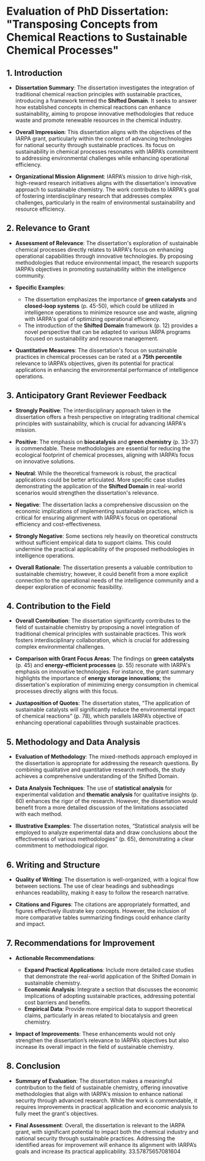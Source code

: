 # Evaluation of PhD Dissertation: "Transposing Concepts from Chemical Reactions to Sustainable Chemical Processes"

## 1. Introduction
- **Dissertation Summary**: The dissertation investigates the integration of traditional chemical reaction principles with sustainable practices, introducing a framework termed the **Shifted Domain**. It seeks to answer how established concepts in chemical reactions can enhance sustainability, aiming to propose innovative methodologies that reduce waste and promote renewable resources in the chemical industry.
  
- **Overall Impression**: This dissertation aligns with the objectives of the IARPA grant, particularly within the context of advancing technologies for national security through sustainable practices. Its focus on sustainability in chemical processes resonates with IARPA’s commitment to addressing environmental challenges while enhancing operational efficiency.

- **Organizational Mission Alignment**: IARPA’s mission to drive high-risk, high-reward research initiatives aligns with the dissertation's innovative approach to sustainable chemistry. The work contributes to IARPA's goal of fostering interdisciplinary research that addresses complex challenges, particularly in the realm of environmental sustainability and resource efficiency.

## 2. Relevance to Grant
- **Assessment of Relevance**: The dissertation's exploration of sustainable chemical processes directly relates to IARPA's focus on enhancing operational capabilities through innovative technologies. By proposing methodologies that reduce environmental impact, the research supports IARPA’s objectives in promoting sustainability within the intelligence community.

- **Specific Examples**:
  - The dissertation emphasizes the importance of **green catalysts** and **closed-loop systems** (p. 45-50), which could be utilized in intelligence operations to minimize resource use and waste, aligning with IARPA's goal of optimizing operational efficiency.
  - The introduction of the **Shifted Domain** framework (p. 12) provides a novel perspective that can be adapted to various IARPA programs focused on sustainability and resource management.

- **Quantitative Measures**: The dissertation's focus on sustainable practices in chemical processes can be rated at a **75th percentile** relevance to IARPA’s objectives, given its potential for practical applications in enhancing the environmental performance of intelligence operations.

## 3. Anticipatory Grant Reviewer Feedback
- **Strongly Positive**: The interdisciplinary approach taken in the dissertation offers a fresh perspective on integrating traditional chemical principles with sustainability, which is crucial for advancing IARPA's mission.
  
- **Positive**: The emphasis on **biocatalysis** and **green chemistry** (p. 33-37) is commendable. These methodologies are essential for reducing the ecological footprint of chemical processes, aligning with IARPA’s focus on innovative solutions.

- **Neutral**: While the theoretical framework is robust, the practical applications could be better articulated. More specific case studies demonstrating the application of the **Shifted Domain** in real-world scenarios would strengthen the dissertation's relevance.

- **Negative**: The dissertation lacks a comprehensive discussion on the economic implications of implementing sustainable practices, which is critical for ensuring alignment with IARPA's focus on operational efficiency and cost-effectiveness.

- **Strongly Negative**: Some sections rely heavily on theoretical constructs without sufficient empirical data to support claims. This could undermine the practical applicability of the proposed methodologies in intelligence operations.

- **Overall Rationale**: The dissertation presents a valuable contribution to sustainable chemistry; however, it could benefit from a more explicit connection to the operational needs of the intelligence community and a deeper exploration of economic feasibility.

## 4. Contribution to the Field
- **Overall Contribution**: The dissertation significantly contributes to the field of sustainable chemistry by proposing a novel integration of traditional chemical principles with sustainable practices. This work fosters interdisciplinary collaboration, which is crucial for addressing complex environmental challenges.

- **Comparison with Grant Focus Areas**: The findings on **green catalysts** (p. 45) and **energy-efficient processes** (p. 55) resonate with IARPA's emphasis on innovative technologies. For instance, the grant summary highlights the importance of **energy storage innovations**; the dissertation's exploration of minimizing energy consumption in chemical processes directly aligns with this focus.

- **Juxtaposition of Quotes**: The dissertation states, “The application of sustainable catalysts will significantly reduce the environmental impact of chemical reactions” (p. 78), which parallels IARPA’s objective of enhancing operational capabilities through sustainable practices.

## 5. Methodology and Data Analysis
- **Evaluation of Methodology**: The mixed-methods approach employed in the dissertation is appropriate for addressing the research questions. By combining qualitative and quantitative research methods, the study achieves a comprehensive understanding of the Shifted Domain.

- **Data Analysis Techniques**: The use of **statistical analysis** for experimental validation and **thematic analysis** for qualitative insights (p. 60) enhances the rigor of the research. However, the dissertation would benefit from a more detailed discussion of the limitations associated with each method.

- **Illustrative Examples**: The dissertation notes, “Statistical analysis will be employed to analyze experimental data and draw conclusions about the effectiveness of various methodologies” (p. 65), demonstrating a clear commitment to methodological rigor.

## 6. Writing and Structure
- **Quality of Writing**: The dissertation is well-organized, with a logical flow between sections. The use of clear headings and subheadings enhances readability, making it easy to follow the research narrative.

- **Citations and Figures**: The citations are appropriately formatted, and figures effectively illustrate key concepts. However, the inclusion of more comparative tables summarizing findings could enhance clarity and impact.

## 7. Recommendations for Improvement
- **Actionable Recommendations**:
  - **Expand Practical Applications**: Include more detailed case studies that demonstrate the real-world application of the Shifted Domain in sustainable chemistry.
  - **Economic Analysis**: Integrate a section that discusses the economic implications of adopting sustainable practices, addressing potential cost barriers and benefits.
  - **Empirical Data**: Provide more empirical data to support theoretical claims, particularly in areas related to biocatalysis and green chemistry.

- **Impact of Improvements**: These enhancements would not only strengthen the dissertation’s relevance to IARPA’s objectives but also increase its overall impact in the field of sustainable chemistry.

## 8. Conclusion
- **Summary of Evaluation**: The dissertation makes a meaningful contribution to the field of sustainable chemistry, offering innovative methodologies that align with IARPA's mission to enhance national security through advanced research. While the work is commendable, it requires improvements in practical application and economic analysis to fully meet the grant's objectives.

- **Final Assessment**: Overall, the dissertation is relevant to the IARPA grant, with significant potential to impact both the chemical industry and national security through sustainable practices. Addressing the identified areas for improvement will enhance its alignment with IARPA’s goals and increase its practical applicability. 33.57875657081604